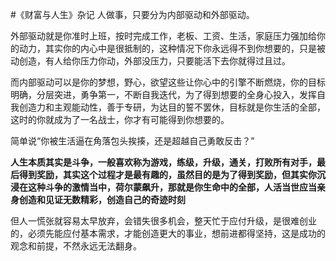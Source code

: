 #《财富与人生》杂记人做事，只要分为内部驱动和外部驱动。  外部驱动就是你准时上班，按时完成工作，老板、工资、生活，家庭压力强加给你的动力，其实你的内心中是很抵制的，这种情况下你永远得不到你想要的，只是被动创造，有人给你压力你动，外部没压力，只要能活下去你就得过且过。而内部驱动可以是你的梦想，野心，欲望这些让你心中的引擎不断燃烧，你的目标明确，分层突进，勇争第一，不断自我迭代，为了得到想要的全身心投入，发挥自我创造力和主观能动性，善于专研，为达目的誓不罢休，目标就是你生活的全部，这时的你就成为了一名战士，你才有可能得到你想要的。简单说“你被生活逼在角落包头挨揍，还是超越自己勇敢反击？”**人生本质其实是斗争，一般喜欢称为游戏，练级，升级，通关，打败所有对手，最后得到奖励，其实这个过程才是最有趣的，虽然目的是为了得到奖励，但其实你沉浸在这种斗争的激情当中，荷尔蒙飙升，那就是你生命中的全部，人活当世应当亲身创造和见证无数精彩，创造自己的奇迹时刻**但人一慌张就容易太早放弃，会错失很多机会，整天忙于应付升级，是很难创业的，必须先能应付基本需求，才能创造更大的事业，想前进都得坚持，这是成功的观念和前提，不然永远无法翻身。